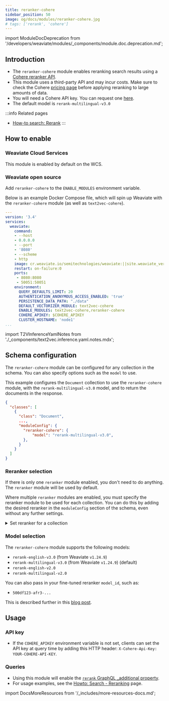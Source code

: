```yaml
---
title: reranker-cohere
sidebar_position: 50
image: og/docs/modules/reranker-cohere.jpg
# tags: ['rerank', 'cohere']
---
```


import ModuleDocDeprecation from '/developers/weaviate/modules/_components/module.doc.deprecation.md';

<ModuleDocDeprecation provider="cohere" />

## Introduction

- The `reranker-cohere` module enables reranking search results using a [Cohere reranker API](https://txt.cohere.com/rerank/).
- This module uses a third-party API and may incur costs. Make sure to check the Cohere [pricing page](https://cohere.com/pricing) before applying reranking to large amounts of data.
- You will need a Cohere API key. You can request one [here](https://dashboard.cohere.com/welcome/login).
- The default model is `rerank-multilingual-v3.0`

:::info Related pages
- [How-to search: Rerank](../../search/rerank.md)
:::

## How to enable

### Weaviate Cloud Services

This module is enabled by default on the WCS.

### Weaviate open source

Add `reranker-cohere` to the `ENABLE_MODULES` environment variable.

Below is an example Docker Compose file, which will spin up Weaviate with the `reranker-cohere` module (as well as `text2vec-cohere`).

```yaml
---
version: '3.4'
services:
  weaviate:
    command:
    - --host
    - 0.0.0.0
    - --port
    - '8080'
    - --scheme
    - http
    image: cr.weaviate.io/semitechnologies/weaviate:||site.weaviate_version||
    restart: on-failure:0
    ports:
     - 8080:8080
     - 50051:50051
    environment:
      QUERY_DEFAULTS_LIMIT: 20
      AUTHENTICATION_ANONYMOUS_ACCESS_ENABLED: 'true'
      PERSISTENCE_DATA_PATH: "./data"
      DEFAULT_VECTORIZER_MODULE: text2vec-cohere
      ENABLE_MODULES: text2vec-cohere,reranker-cohere
      COHERE_APIKEY: $COHERE_APIKEY
      CLUSTER_HOSTNAME: 'node1'
...
```

import T2VInferenceYamlNotes from './_components/text2vec.inference.yaml.notes.mdx';

<T2VInferenceYamlNotes apiname="COHERE_APIKEY"/>


## Schema configuration

The `reranker-cohere` module can be configured for any collection in the schema. You can also specify options such as the `model` to use.

This example configures the `Document` collection to use the `reranker-cohere` module, with the `rerank-multilingual-v3.0` model, and to return the documents in the response.

```json
{
  "classes": [
    {
      "class": "Document",
      ...,
      "moduleConfig": {
        "reranker-cohere": {
            "model": "rerank-multilingual-v3.0",
        },
      }
    }
  ]
}
```


### Reranker selection

If there is only one `reranker` module enabled, you don't need to do anything. The `reranker` module will be used by default.

Where multiple `reranker` modules are enabled, you must specify the reranker module to be used for each collection. You can do this by adding the desired reranker in the `moduleConfig` section of the schema, even without any further settings.

<details>
  <summary>Set reranker for a collection</summary>

```json
{
  "classes": [
    {
      "class": "Document",
      ...,
      "moduleConfig": {
        "reranker-cohere": {},  // This will configure the 'Document' collection to use the 'reranker-cohere' module
      }
    }
  ]
}
```

</details>

### Model selection

The `reranker-cohere` module supports the following models:

- `rerank-english-v3.0` (from Weaviate `v1.24.9`)
- `rerank-multilingual-v3.0` (from Weaviate `v1.24.9`) (default)
- `rerank-english-v2.0`
- `rerank-multilingual-v2.0`

You can also pass in your fine-tuned reranker `model_id`, such as:

- `500df123-afr3-...`


This is described further in this [blog post](/blog/fine-tuning-coheres-reranker).


## Usage

### API key

* If the `COHERE_APIKEY` environment variable is not set, clients can set the API key at query time by adding this HTTP header: `X-Cohere-Api-Key: YOUR-COHERE-API-KEY`.

### Queries

* Using this module will enable the [`rerank` GraphQL _additional property](../../api/graphql/additional-properties.md#rerank).
* For usage examples, see the [Howto: Search - Reranking](../../search/rerank.md) page.



import DocsMoreResources from '/_includes/more-resources-docs.md';

<DocsMoreResources />
